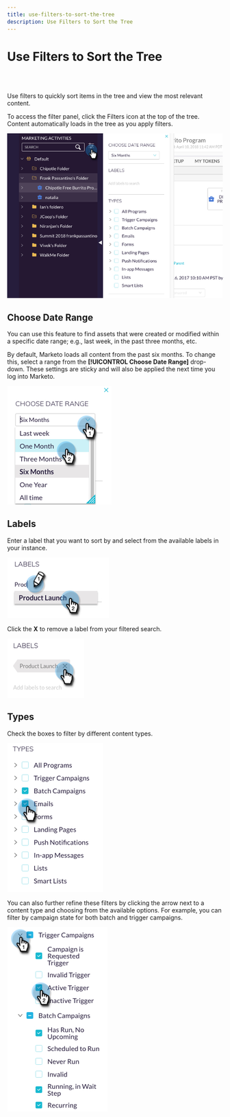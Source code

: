 ```yaml
---
title: use-filters-to-sort-the-tree
description: Use Filters to Sort the Tree
---
```


# Use Filters to Sort the Tree

<br>&nbsp;

Use filters to quickly sort items in the tree and view the most relevant content.

To access the filter panel, click the Filters icon at the top of the tree. Content automatically loads in the tree as you apply filters.

   ![Image One](/help/sky/assets/tree/use-filters-to-sort-the-tree/use-filters-to-sort-the-tree-1.png)

## Choose Date Range

You can use this feature to find assets that were created or modified within a specific date range; e.g., last week, in the past three months, etc.

By default, Marketo loads all content from the past six months. To change this, select a range from the **[!UICONTROL Choose Date Range]** drop-down. These settings are sticky and will also be applied the next time you log into Marketo.

   ![Image Two](/help/sky/assets/tree/use-filters-to-sort-the-tree/use-filters-to-sort-the-tree-2.png)

## Labels

Enter a label that you want to sort by and select from the available labels in your instance.

   ![Image Three](/help/sky/assets/tree/use-filters-to-sort-the-tree/use-filters-to-sort-the-tree-3.png)

Click the **X** to remove a label from your filtered search.

   ![Image Four](/help/sky/assets/tree/use-filters-to-sort-the-tree/use-filters-to-sort-the-tree-4.png)

## Types

Check the boxes to filter by different content types.

   ![Image Five](/help/sky/assets/tree/use-filters-to-sort-the-tree/use-filters-to-sort-the-tree-5.png)

You can also further refine these filters by clicking the arrow next to a content type and choosing from the available options. For example, you can filter by campaign state for both batch and trigger campaigns.

   ![Image Six](/help/sky/assets/tree/use-filters-to-sort-the-tree/use-filters-to-sort-the-tree-6.png)
